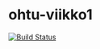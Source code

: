 # ohtu-viikko1

[![Build Status](https://travis-ci.org/arkuar/ohtu-viikko1.svg?branch=master)](https://travis-ci.org/arkuar/ohtu-viikko1)
